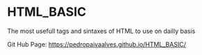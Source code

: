 # HTML_BASIC
The most usefull tags and sintaxes of HTML to use on dailly basis

Git Hub Page:
https://pedropaivaalves.github.io/HTML_BASIC/
